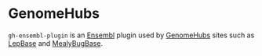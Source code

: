 # GenomeHubs

`gh-ensembl-plugin` is an [Ensembl](http://www.ensembl.org) plugin used by
[GenomeHubs](http://genomehubs.org) sites such as [LepBase](http://ensembl.lepbase.org)
and [MealyBugBase](http://ensembl.mealybugs.org).

